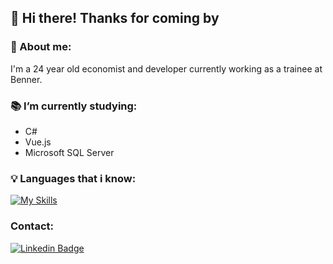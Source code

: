##  👋 Hi there! Thanks for coming by 

### 👨 About me:
I'm a 24 year old economist and developer currently working as a trainee at Benner.
<br>

### 📚 I’m currently studying:
- C#
- Vue.js
- Microsoft SQL Server

### 💡 Languages that i know:

[![My Skills](https://skillicons.dev/icons?i=js,html,css,cs,dotnet,vue,r)](https://skillicons.dev)

### Contact:
[![Linkedin Badge](https://img.shields.io/badge/-DouglasMenchon-blue?style=flat-square&logo=Linkedin&logoColor=white&link=https://www.linkedin.com/in/douglas-menchon-8b96b7144/)](https://www.linkedin.com/in/douglas-menchon-8b96b7144/)


